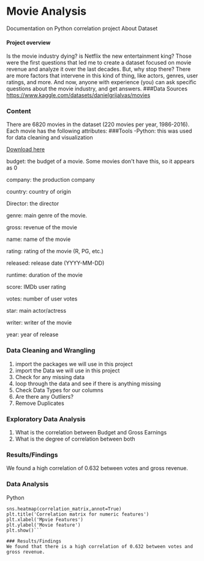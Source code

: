 # Movie Analysis
Documentation on Python correlation project
About Dataset

#### Project overview
Is the movie industry dying? is Netflix the new entertainment king? Those were the first questions that led me to create a dataset
focused on movie revenue and analyze it over the last decades. But, why stop there? There are more factors that intervene in this
kind of thing, like actors, genres, user ratings, and more. And now, anyone with experience (you) can ask specific questions about the
movie industry, and get answers.
###Data Sources
https://www.kaggle.com/datasets/danielgrijalvas/movies

### Content
There are 6820 movies in the dataset (220 movies per year, 1986-2016). Each movie has the following attributes:
###Tools
-Python: this was used for data cleaning and visualization

[Download here](https://www.anaconda.com/download)



budget: the budget of a movie. Some movies don't have this, so it appears as 0

company: the production company

country: country of origin

Director: the director

genre: main genre of the movie.

gross: revenue of the movie

name: name of the movie

rating: rating of the movie (R, PG, etc.)

released: release date (YYYY-MM-DD)

runtime: duration of the movie

score: IMDb user rating

votes: number of user votes

star: main actor/actress

writer: writer of the movie

year: year of release

### Data Cleaning and Wrangling
1. import the packages we will use in this project
2. import the Data we will use in this project
3. Check for any missing data
4. loop through the data and see if there is anything missing
5. Check Data Types for our columns
6. Are there any Outliers?
7. Remove Duplicates

### Exploratory Data Analysis
1. What is the correlation between Budget and Gross Earnings
2. What is the degree of correlation between both

### Results/Findings
We found a high correlation of 0.632 between votes and gross revenue.

### Data Analysis
Python
```correlation_matrix = df_numerized.corr(method='pearson')
sns.heatmap(correlation_matrix,annot=True)
plt.title('Correlation matrix for numeric features')
plt.xlabel('Mpvie Features')  
plt.ylabel('Movie feature') 
plt.show()```

### Results/Findings
We found that there is a high correlation of 0.632 between votes and gross revenue.


